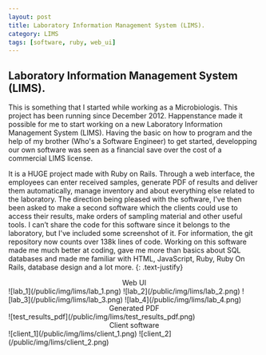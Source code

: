 ```yaml
---
layout: post
title: Laboratory Information Management System (LIMS).
category: LIMS
tags: [software, ruby, web_ui]
---
```

## Laboratory Information Management System (LIMS).
This is something that I started while working as a Microbiologis. This project has been running since December 2012.
Happenstance made it possible for me to start working on a new Laboratory Information Management System (LIMS). Having the basic on how to program and the help of my brother (Who's a Software Engineer) to get started, developping our own software was seen as a financial save over the cost of a commercial LIMS license.

It is a HUGE project made with Ruby on Rails. Through a web interface, the employees can enter received samples, generate PDF of results and deliver them automatically, manage inventory and about everything else related to the laboratory.
The direction being pleased with the software, I’ve then been asked to make a second software which the clients could use to access their results, make orders of sampling material and other useful tools.
I can’t share the code for this software since it belongs to the laboratory, but I've included some screenshot of it. For information, the git repository now counts over 138k lines of code.
Working on this software made me much better at coding, gave me more than basics about SQL databases and made me familiar with HTML, JavaScript, Ruby, Ruby On Rails, database design and a lot more.
{: .text-justify}

<div style="background-color: black"></div>
<center>Web UI</center>
![lab_1](/public/img/lims/lab_1.png)
![lab_2](/public/img/lims/lab_2.png)
![lab_3](/public/img/lims/lab_3.png)
![lab_4](/public/img/lims/lab_4.png)

<center>Generated PDF</center>
![test_results_pdf](/public/img/lims/test_results_pdf.png)

<center>Client software</center>
![client_1](/public/img/lims/client_1.png)
![client_2](/public/img/lims/client_2.png)
